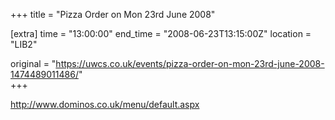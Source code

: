 +++
title = "Pizza Order on Mon 23rd June 2008"

[extra]
time = "13:00:00"
end_time = "2008-06-23T13:15:00Z"
location = "LIB2"

original = "https://uwcs.co.uk/events/pizza-order-on-mon-23rd-june-2008-1474489011486/"    
+++

http://www.dominos.co.uk/menu/default.aspx

